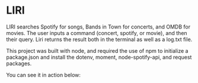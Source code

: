 # LIRI
LIRI searches Spotify for songs, Bands in Town for concerts, and OMDB for movies. The user inputs a command (concert, spotify, or movie), and then their query. Liri returns the result both in the terminal as well as a log.txt file.

This project was built with node, and required the use of npm to initialize a package.json and install the dotenv, moment, node-spotify-api, and request packages.

You can see it in action below:



